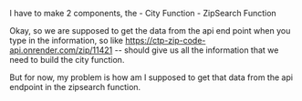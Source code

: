 I have to make 2 components, the 
    - City Function
    - ZipSearch Function

Okay, so we are supposed to get the data from the api end point when you type in the information, so like
https://ctp-zip-code-api.onrender.com/zip/11421 -- should give us all the information that we need to build the city function.

But for now, my problem is how am I supposed to get that data from the api endpoint in the zipsearch function.